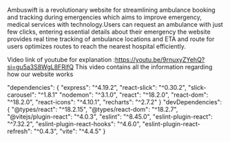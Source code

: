 Ambuswift is a revolutionary website for streamlining ambulance booking and tracking during emergencies which aims to improve emergency, medical services with technology.Users can request an ambulance with just few clicks, entering essential details about their emergency the website provides real time tracking of ambulance locations and ETA and route for users optimizes routes to reach the nearest hospital efficiently.

Video link of youtube for explanation :https://youtu.be/9rnuxyZYehQ?si=gu5a3S8WgL8FRifQ
This video contains all the information regarding how our website works

"dependencies": {
    "express": "^4.19.2",
    "react-slick": "^0.30.2",
    "slick-carousel": "^1.8.1"
    "nodemon": "^3.1.0",
    "react": "^18.2.0",
    "react-dom": "^18.2.0",
    "react-icons": "^4.10.1",
    "recharts": "^2.7.2"
}
"devDependencies": {
        "@types/react": "^18.2.15",
        "@types/react-dom": "^18.2.7",
        "@vitejs/plugin-react": "^4.0.3",
        "eslint": "^8.45.0",
        "eslint-plugin-react": "^7.32.2",
        "eslint-plugin-react-hooks": "^4.6.0",
        "eslint-plugin-react-refresh": "^0.4.3",
        "vite": "^4.4.5"
    }
